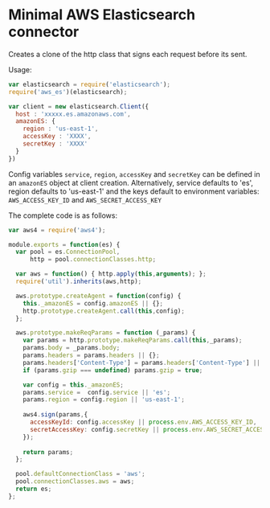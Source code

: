 # Minimal AWS Elasticsearch connector

Creates a clone of the http class that signs each request before its sent.

Usage:
```js
var elasticsearch = require('elasticsearch');
require('aws_es')(elasticsearch);

var client = new elasticsearch.Client({
  host : 'xxxxx.es.amazonaws.com',
  amazonES: {
    region : 'us-east-1',
    accessKey : 'XXXX',
    secretKey : 'XXXX'
  }
})

```

Config variables `service`, `region`, `accessKey` and `secretKey` can be defined in an `amazonES` object at client creation.  Alternatively, service defaults to 'es', region defaults to 'us-east-1' and the keys default to environment variables: `AWS_ACCESS_KEY_ID` and `AWS_SECRET_ACCESS_KEY`

The complete code is as follows: 

```js
var aws4 = require('aws4');

module.exports = function(es) {
  var pool = es.ConnectionPool,
      http = pool.connectionClasses.http;

  var aws = function() { http.apply(this,arguments); };
  require('util').inherits(aws,http);

  aws.prototype.createAgent = function(config) {
    this._amazonES = config.amazonES || {};
    http.prototype.createAgent.call(this,config);
  };

  aws.prototype.makeReqParams = function (_params) {
    var params = http.prototype.makeReqParams.call(this,_params);
    params.body = _params.body;
    params.headers = params.headers || {};
    params.headers['Content-Type'] = params.headers['Content-Type'] || 'application/json';
    if (params.gzip === undefined) params.gzip = true;

    var config = this._amazonES;
    params.service =  config.service || 'es';
    params.region = config.region || 'us-east-1';
    
    aws4.sign(params,{
      accessKeyId: config.accessKey || process.env.AWS_ACCESS_KEY_ID,
      secretAccessKey: config.secretKey || process.env.AWS_SECRET_ACCESS_KEY
    });
    
    return params;
  };

  pool.defaultConnectionClass = 'aws';
  pool.connectionClasses.aws = aws;
  return es;
};
```